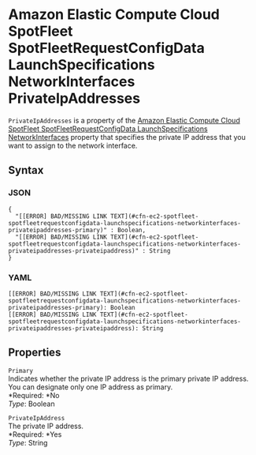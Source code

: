 # Amazon Elastic Compute Cloud SpotFleet SpotFleetRequestConfigData LaunchSpecifications NetworkInterfaces PrivateIpAddresses<a name="aws-properties-ec2-spotfleet-spotfleetrequestconfigdata-launchspecifications-networkinterfaces-privateipaddresses"></a>

`PrivateIpAddresses` is a property of the [Amazon Elastic Compute Cloud SpotFleet SpotFleetRequestConfigData LaunchSpecifications NetworkInterfaces](aws-properties-ec2-spotfleet-spotfleetrequestconfigdata-launchspecifications-networkinterfaces.md) property that specifies the private IP address that you want to assign to the network interface\.

## Syntax<a name="w3ab2c21c14d638b5"></a>

### JSON<a name="aws-properties-ec2-spotfleet-spotfleetrequestconfigdata-launchspecifications-networkinterfaces-privateipaddresses-syntax.json"></a>

```
{
  "[[ERROR] BAD/MISSING LINK TEXT](#cfn-ec2-spotfleet-spotfleetrequestconfigdata-launchspecifications-networkinterfaces-privateipaddresses-primary)" : Boolean,
  "[[ERROR] BAD/MISSING LINK TEXT](#cfn-ec2-spotfleet-spotfleetrequestconfigdata-launchspecifications-networkinterfaces-privateipaddresses-privateipaddress)" : String
}
```

### YAML<a name="aws-properties-ec2-spotfleet-spotfleetrequestconfigdata-launchspecifications-networkinterfaces-privateipaddresses-syntax.yaml"></a>

```
[[ERROR] BAD/MISSING LINK TEXT](#cfn-ec2-spotfleet-spotfleetrequestconfigdata-launchspecifications-networkinterfaces-privateipaddresses-primary): Boolean
[[ERROR] BAD/MISSING LINK TEXT](#cfn-ec2-spotfleet-spotfleetrequestconfigdata-launchspecifications-networkinterfaces-privateipaddresses-privateipaddress): String
```

## Properties<a name="w3ab2c21c14d638b7"></a>

`Primary`  
Indicates whether the private IP address is the primary private IP address\. You can designate only one IP address as primary\.  
*Required: *No  
*Type*: Boolean

`PrivateIpAddress`  
The private IP address\.  
*Required: *Yes  
*Type*: String